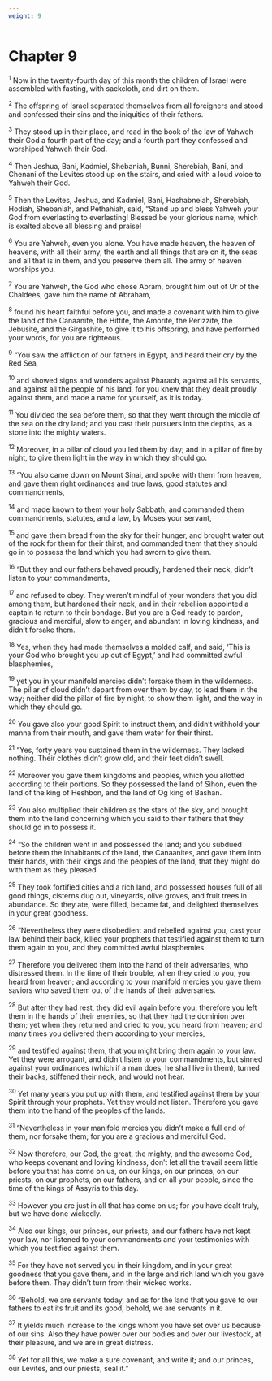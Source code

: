 ```yaml
---
weight: 9
---
```


# Chapter 9

<sup>1</sup> Now in the twenty-fourth day of this month the children of Israel were assembled with fasting, with sackcloth, and dirt on them. 

<sup>2</sup> The offspring of Israel separated themselves from all foreigners and stood and confessed their sins and the iniquities of their fathers. 

<sup>3</sup> They stood up in their place, and read in the book of the law of Yahweh their God a fourth part of the day; and a fourth part they confessed and worshiped Yahweh their God. 

<sup>4</sup> Then Jeshua, Bani, Kadmiel, Shebaniah, Bunni, Sherebiah, Bani, and Chenani of the Levites stood up on the stairs, and cried with a loud voice to Yahweh their God. 

<sup>5</sup> Then the Levites, Jeshua, and Kadmiel, Bani, Hashabneiah, Sherebiah, Hodiah, Shebaniah, and Pethahiah, said, “Stand up and bless Yahweh your God from everlasting to everlasting! Blessed be your glorious name, which is exalted above all blessing and praise! 

<sup>6</sup> You are Yahweh, even you alone. You have made heaven, the heaven of heavens, with all their army, the earth and all things that are on it, the seas and all that is in them, and you preserve them all. The army of heaven worships you. 

<sup>7</sup> You are Yahweh, the God who chose Abram, brought him out of Ur of the Chaldees, gave him the name of Abraham, 

<sup>8</sup> found his heart faithful before you, and made a covenant with him to give the land of the Canaanite, the Hittite, the Amorite, the Perizzite, the Jebusite, and the Girgashite, to give it to his offspring, and have performed your words, for you are righteous. 

<sup>9</sup> “You saw the affliction of our fathers in Egypt, and heard their cry by the Red Sea, 

<sup>10</sup> and showed signs and wonders against Pharaoh, against all his servants, and against all the people of his land, for you knew that they dealt proudly against them, and made a name for yourself, as it is today. 

<sup>11</sup> You divided the sea before them, so that they went through the middle of the sea on the dry land; and you cast their pursuers into the depths, as a stone into the mighty waters. 

<sup>12</sup> Moreover, in a pillar of cloud you led them by day; and in a pillar of fire by night, to give them light in the way in which they should go. 

<sup>13</sup> “You also came down on Mount Sinai, and spoke with them from heaven, and gave them right ordinances and true laws, good statutes and commandments, 

<sup>14</sup> and made known to them your holy Sabbath, and commanded them commandments, statutes, and a law, by Moses your servant, 

<sup>15</sup> and gave them bread from the sky for their hunger, and brought water out of the rock for them for their thirst, and commanded them that they should go in to possess the land which you had sworn to give them. 

<sup>16</sup> “But they and our fathers behaved proudly, hardened their neck, didn’t listen to your commandments, 

<sup>17</sup> and refused to obey. They weren’t mindful of your wonders that you did among them, but hardened their neck, and in their rebellion appointed a captain to return to their bondage. But you are a God ready to pardon, gracious and merciful, slow to anger, and abundant in loving kindness, and didn’t forsake them. 

<sup>18</sup> Yes, when they had made themselves a molded calf, and said, ‘This is your God who brought you up out of Egypt,’ and had committed awful blasphemies, 

<sup>19</sup> yet you in your manifold mercies didn’t forsake them in the wilderness. The pillar of cloud didn’t depart from over them by day, to lead them in the way; neither did the pillar of fire by night, to show them light, and the way in which they should go. 

<sup>20</sup> You gave also your good Spirit to instruct them, and didn’t withhold your manna from their mouth, and gave them water for their thirst. 

<sup>21</sup> “Yes, forty years you sustained them in the wilderness. They lacked nothing. Their clothes didn’t grow old, and their feet didn’t swell. 

<sup>22</sup> Moreover you gave them kingdoms and peoples, which you allotted according to their portions. So they possessed the land of Sihon, even the land of the king of Heshbon, and the land of Og king of Bashan. 

<sup>23</sup> You also multiplied their children as the stars of the sky, and brought them into the land concerning which you said to their fathers that they should go in to possess it. 

<sup>24</sup> “So the children went in and possessed the land; and you subdued before them the inhabitants of the land, the Canaanites, and gave them into their hands, with their kings and the peoples of the land, that they might do with them as they pleased. 

<sup>25</sup> They took fortified cities and a rich land, and possessed houses full of all good things, cisterns dug out, vineyards, olive groves, and fruit trees in abundance. So they ate, were filled, became fat, and delighted themselves in your great goodness. 

<sup>26</sup> “Nevertheless they were disobedient and rebelled against you, cast your law behind their back, killed your prophets that testified against them to turn them again to you, and they committed awful blasphemies. 

<sup>27</sup> Therefore you delivered them into the hand of their adversaries, who distressed them. In the time of their trouble, when they cried to you, you heard from heaven; and according to your manifold mercies you gave them saviors who saved them out of the hands of their adversaries. 

<sup>28</sup> But after they had rest, they did evil again before you; therefore you left them in the hands of their enemies, so that they had the dominion over them; yet when they returned and cried to you, you heard from heaven; and many times you delivered them according to your mercies, 

<sup>29</sup> and testified against them, that you might bring them again to your law. Yet they were arrogant, and didn’t listen to your commandments, but sinned against your ordinances (which if a man does, he shall live in them), turned their backs, stiffened their neck, and would not hear. 

<sup>30</sup> Yet many years you put up with them, and testified against them by your Spirit through your prophets. Yet they would not listen. Therefore you gave them into the hand of the peoples of the lands. 

<sup>31</sup> “Nevertheless in your manifold mercies you didn’t make a full end of them, nor forsake them; for you are a gracious and merciful God. 

<sup>32</sup> Now therefore, our God, the great, the mighty, and the awesome God, who keeps covenant and loving kindness, don’t let all the travail seem little before you that has come on us, on our kings, on our princes, on our priests, on our prophets, on our fathers, and on all your people, since the time of the kings of Assyria to this day. 

<sup>33</sup> However you are just in all that has come on us; for you have dealt truly, but we have done wickedly. 

<sup>34</sup> Also our kings, our princes, our priests, and our fathers have not kept your law, nor listened to your commandments and your testimonies with which you testified against them. 

<sup>35</sup> For they have not served you in their kingdom, and in your great goodness that you gave them, and in the large and rich land which you gave before them. They didn’t turn from their wicked works. 

<sup>36</sup> “Behold, we are servants today, and as for the land that you gave to our fathers to eat its fruit and its good, behold, we are servants in it. 

<sup>37</sup> It yields much increase to the kings whom you have set over us because of our sins. Also they have power over our bodies and over our livestock, at their pleasure, and we are in great distress. 

<sup>38</sup> Yet for all this, we make a sure covenant, and write it; and our princes, our Levites, and our priests, seal it.” 


